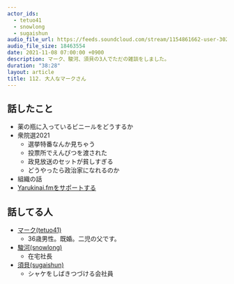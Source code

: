 ```yaml
---
actor_ids:
  - tetuo41
  - snowlong
  - sugaishun
audio_file_url: https://feeds.soundcloud.com/stream/1154861662-user-302747142-yarukinai-112-2021-11-08.mp3
audio_file_size: 18463554
date: 2021-11-08 07:00:00 +0900
description: マーク、駿河、須貝の3人でただの雑談をしました。
duration: "38:28"
layout: article
title: 112. 大人なマークさん
---
```


## 話したこと
- 薬の瓶に入っているビニールをどうするか
- 衆院選2021
  - 選挙特番なんか見ちゃう
  - 投票所でえんぴつを渡された
  - 政見放送のセットが貧しすぎる
  - どうやったら政治家になれるのか
- 組織の話
- [Yarukinai.fmをサポートする](https://note.com/tetuo41/circle)

## 話してる人
- [マーク(tetuo41)](https://twitter.com/tetuo41)
  - 36歳男性。既婚。二児の父です。
- [駿河(snowlong)](https://twitter.com/_snowlong)
  - 在宅社長
- [須貝(sugaishun)](https://twitter.com/sugaishun)
  - シャケをしばきつづける会社員

